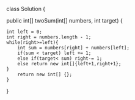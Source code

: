 class Solution {

public int[] twoSum(int[] numbers, int target) {

    int left = 0;
    int right = numbers.length - 1;
    while(right>=left){
        int sum = numbers[right] + numbers[left];
        if(sum < target) left += 1;
        else if(target< sum) right-= 1;
        else return new int[]{left+1,right+1};
    }
		return new int[] {};
	}
}